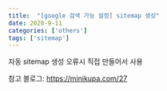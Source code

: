 ```yaml
---
title:  "[google 검색 가능 설정] sitemap 생성"
date: 2020-9-11
categories: ['others']
tags: ['sitemap']
---
```


자동 sitemap 생성 오류시 직접 만들어서 사용 <br>

참고 블로그: https://minikupa.com/27
